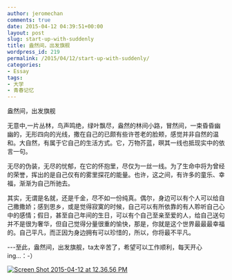 ```yaml
---
author: jeromechan
comments: true
date: 2015-04-12 04:39:51+00:00
layout: post
slug: start-up-with-suddenly
title: 盎然间，出发旗舰
wordpress_id: 219
permalink: /2015/04/12/start-up-with-suddenly/
categories:
- Essay
tags:
- 大学
- 青春记忆
---
```


盎然间，出发旗舰

无意中,一片丛林，鸟声鸣绝，绿叶飘尽，盎然的林间小路，冒然间，一束昏昏幽幽的，无形四向的光线，撒在自己的已颇有些许苍老的脸颊，感觉并非自然的温和。大自然，有属于它自己的生活方式。它，万物芥蓝，暝其一线也抵现实中的依言一句。

无尽的伪装，无尽的忧郁，在它的怀抱里，尽仅为一丝一线。为了生命中将为曾经的荣誉，挥出的是自己仅有的雾里探花的能量。也许，这之间，有许多的童乐、幸福，渐渐为自己所驰去。

其实，无谓是名就，还是千金，尽不如一份纯真。偶尔，身边可以有个人可以给自己撒撒娇；感到思乡，或是觉得寂寞的时候，自己可以有所依靠的有人聆听自己心中的感情；假日，甚至自己年间的生日，可以有个自己至亲至爱的人，给自己送句并不是很为奢华，但自己觉得分量很重的愉快，那是，你就是这个世界最最最幸福的。自己平凡，而正因为身边拥有可以珍惜的，所以，你将最不平凡。

---至此，盎然间，出发旗舰，ta太辛苦了，希望可以工作顺利，每天开心ing...：-）



[![Screen Shot 2015-04-12 at 12.36.56 PM](http://aboutcoder.com/wp-content/uploads/2015/04/Screen-Shot-2015-04-12-at-12.36.56-PM.png)](http://aboutcoder.com/wp-content/uploads/2015/04/Screen-Shot-2015-04-12-at-12.36.56-PM.png)
